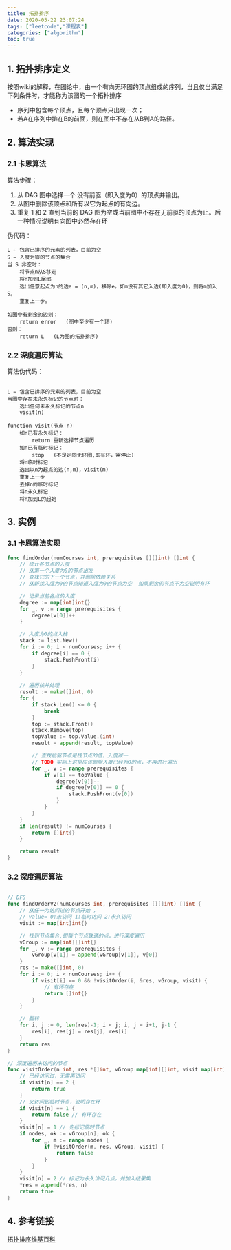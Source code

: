 ```yaml
---
title: 拓扑排序
date: 2020-05-22 23:07:24
tags: ["leetcode","课程表"] 
categories: ["algorithm"]
toc: true
---
```


## 1. 拓扑排序定义

按照wiki的解释，在图论中，由一个有向无环图的顶点组成的序列，当且仅当满足下列条件时，才能称为该图的一个拓扑排序

 - 序列中包含每个顶点，且每个顶点只出现一次；
 - 若A在序列中排在B的前面，则在图中不存在从B到A的路径。

## 2. 算法实现

### 2.1 卡恩算法

算法步骤： 
1. 从 DAG 图中选择一个 没有前驱（即入度为0）的顶点并输出。
2. 从图中删除该顶点和所有以它为起点的有向边。
3. 重复 1 和 2 直到当前的 DAG 图为空或当前图中不存在无前驱的顶点为止。后一种情况说明有向图中必然存在环

伪代码：

```
L ← 包含已排序的元素的列表，目前为空
S ← 入度为零的节点的集合
当 S 非空时：
    将节点n从S移走
    将n加到L尾部
    选出任意起点为n的边e = (n,m)，移除e。如m没有其它入边(即入度为0)，则将m加入S。
    重复上一步。

如图中有剩余的边则：
    return error   (图中至少有一个环)
否则： 
    return L   (L为图的拓扑排序)

```

### 2.2 深度遍历算法

算法伪代码：

```

L ← 包含已排序的元素的列表，目前为空
当图中存在未永久标记的节点时：
    选出任何未永久标记的节点n
    visit(n)

function visit(节点 n)
    如n已有永久标记：
        return 重新选择节点遍历
    如n已有临时标记：
        stop   (不是定向无环图,即有环，需停止)
    将n临时标记
    选出以n为起点的边(n,m)，visit(m)
    重复上一步
    去掉n的临时标记
    将n永久标记
    将n加到L的起始
```

## 3. 实例

### 3.1 卡恩算法实现

```go
func findOrder(numCourses int, prerequisites [][]int) []int {
	// 统计各节点的入度
	// 从第一个入度为0的节点出发
	// 查找它的下一个节点，并删除依赖关系
    // 从新找入度为0的节点知道入度为0的节点为空  如果剩余的节点不为空说明有环

    // 记录当前各点的入度
	degree := map[int]int{}
	for _, v := range prerequisites {
		degree[v[0]]++
    }

    // 入度为0的点入栈
	stack := list.New()
	for i := 0; i < numCourses; i++ {
		if degree[i] == 0 {
			stack.PushFront(i)
		}
    }
    
    // 遍历栈并处理
	result := make([]int, 0)
	for {
		if stack.Len() <= 0 {
			break
		}
		top := stack.Front()
		stack.Remove(top)
		topValue := top.Value.(int)
		result = append(result, topValue)

        // 查找前驱节点是栈节点的值，入度减一
        // TODO 实际上这里应该删除入度已经为0的点，不再进行遍历
		for _, v := range prerequisites {
			if v[1] == topValue {
				degree[v[0]]--
				if degree[v[0]] == 0 {
					stack.PushFront(v[0])
				}
			}
		}
	}
	if len(result) != numCourses {
		return []int{}
	}

	return result
}
```

### 3.2 深度遍历算法

```go

// DFS
func findOrderV2(numCourses int, prerequisites [][]int) []int {
	// 从任一为访问过的节点开始	，
	// value= 0:未访问 1:临时访问 2:永久访问
    visit := map[int]int{}

	// 找到节点集合,即每个节点联通的点，进行深度遍历
	vGroup := map[int][]int{}
	for _, v := range prerequisites {
		vGroup[v[1]] = append(vGroup[v[1]], v[0])
	}
	res := make([]int, 0)
	for i := 0; i < numCourses; i++ {
		if visit[i] == 0 && !visitOrder(i, &res, vGroup, visit) {
			// 有环存在
			return []int{}
		}
	}

    // 翻转
	for i, j := 0, len(res)-1; i < j; i, j = i+1, j-1 {
		res[i], res[j] = res[j], res[i]
	}
	return res
}

// 深度遍历未访问的节点
func visitOrder(n int, res *[]int, vGroup map[int][]int, visit map[int]int) bool {
	// 已经访问过，无需再访问
	if visit[n] == 2 {
		return true
    }
    // 又访问到临时节点，说明存在环
	if visit[n] == 1 {
		return false // 有环存在
	}
	visit[n] = 1 // 先标记临时节点
	if nodes, ok := vGroup[n]; ok {
		for _, m := range nodes {
			if !visitOrder(m, res, vGroup, visit) {
				return false
			}
		}
	}
	visit[n] = 2 // 标记为永久访问几点，并加入结果集
	*res = append(*res, n)
	return true
}

```

## 4. 参考链接
[拓扑排序维基百科](https://zh.wikipedia.org/wiki/%E6%8B%93%E6%92%B2%E6%8E%92%E5%BA%8F)
